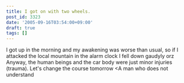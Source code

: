 ```yaml
---
title: I got on with two wheels.
post_id: 3323
date: '2005-09-16T03:54:00+09:00'
draft: true
tags: []
---
```


I got up in the morning and my awakening was worse than usual, so if I attacked the local mountain in the alarm clock I fell down gaudyly orz Anyway, the human beings and the car body were just minor injuries (trauma). Let's change the course tomorrow <A man who does not understand
